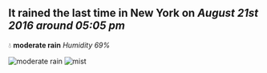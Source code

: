 ## It rained the last time in New York on *August 21st 2016 around 05:05 pm*
💧  **moderate rain** *Humidity 69%*

![moderate rain](http://openweathermap.org/img/w/10d.png) ![mist](http://openweathermap.org/img/w/50d.png)

